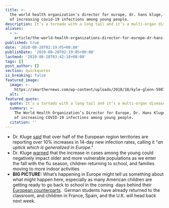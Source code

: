 ```yaml
---
title: >-
  the world health organization's director for europe, dr. hans kluge, warning
  of increasing covid-19 infections among young people.
description: It’s a tornado with a long tail and it’s a multi-organ disease.
aliases:
  - >-
    article/the-world-health-organizations-director-for-europe-dr-hans-kluge-warning-of-increasing-covid-19-infections-among-young-people/
published: true
date: '2020-08-28T02:19:05+00:00'
publishDate: '2020-08-28T02:19:05+00:00'
lastmod: '2020-08-28T03:42:18+00:00'
tags: []
post_author: []
section: quickquotes
is_breaking: false
featured_image:
  image: >-
    https://smarthernews.com/wp-content/uploads/2018/10/kyle-glenn-598701-unsplash-min-scaled.jpg
  alt: ''
featured_quote:
  quote: It’s a tornado with a long tail and it’s a multi-organ disease.
  summary: >-
    The World Health Organization’s Director for Europe, Dr. Hans Kluge, warning
    of increasing COVID-19 infections among young people.
  citation: ''
---
```

*   Dr. Kluge [said](\"https://abcnews.go.com/Health/wireStory/europe-chief-coronavirus-long-lasting-tornado-72653647\") that over half of the European region territories are reporting over 10% increases in 14-day new infection rates, calling it “_an uptick which is generalized in Europe_.”
*   Dr. Kluge [warned](\"https://wtop.com/europe/2020/08/who-europe-chief-cites-coronavirus-warning-signs-ahead/\") that the increase in cases among the young could negatively impact older and more vulnerable populations as we enter the fall with the flu season, children returning to school, and families moving to more indoor activities
*   **BIG PICTURE:** What’s happening in Europe might tell us something about what might happen here, especially as many American children are getting ready to go back to school in the coming  days behind their [European counterparts](\"https://apnews.com/fe75eccd704b83c8f4555719dc0d99a4\").  German students have already returned to the classroom, and children in France, Spain, and the U.K. will head back next week.